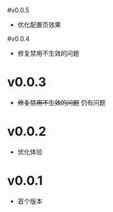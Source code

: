 #v0.0.5
- 优化配置页效果

#v0.0.4
- 修复禁用不生效的问题

# v0.0.3
- ~~修复禁用不生效的问题~~ 仍有问题


# v0.0.2
- 优化体验

# v0.0.1
- 首个版本